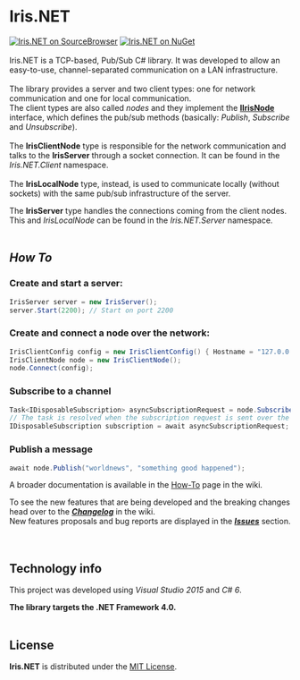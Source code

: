 # Iris.NET
[![Iris.NET on SourceBrowser](https://img.shields.io/badge/source-browser-2B9CC6.svg?style=flat-square)](http://sourcebrowser.io/Browse/tommasobertoni/Iris.NET)
[![Iris.NET on NuGet](https://img.shields.io/badge/nuget-v0.2.0-blue.svg?style=flat-square)](https://www.nuget.org/packages/Iris.NET/)
<br><br>
Iris.NET is a TCP-based, Pub/Sub C# library. It was developed to allow an easy-to-use, channel-separated communication on a LAN infrastructure.
<br><br>
The library provides a server and two client types: one for network communication and one for local communication.
<br>
The client types are also called *nodes* and they implement the [**IIrisNode**](/Iris.NET/Iris.NET.Common/Nodes/IIrisNode.cs) interface, which defines the pub/sub methods (basically: *Publish*, *Subscribe* and *Unsubscribe*).
<br><br>
The **IrisClientNode** type is responsible for the network communication and talks to the **IrisServer** through a socket connection. It can be found in the *Iris.NET.Client* namespace.
<br><br>
The **IrisLocalNode** type, instead, is used to communicate locally (without sockets) with the same pub/sub infrastructure of the server.

The **IrisServer** type handles the connections coming from the client nodes. This and *IrisLocalNode* can be found in the *Iris.NET.Server* namespace.
<br><br>
## *How To*
### Create and start a server:<br>
```csharp
IrisServer server = new IrisServer();
server.Start(2200); // Start on port 2200
```
### Create and connect a node over the network:<br>
```csharp
IrisClientConfig config = new IrisClientConfig() { Hostname = "127.0.0.1", Port = 2200 };
IrisClientNode node = new IrisClientNode();
node.Connect(config);
```
### Subscribe to a channel
```csharp
Task<IDisposableSubscription> asyncSubscriptionRequest = node.Subscribe("worldnews", MyContentHandler);
// The task is resolved when the subscription request is sent over the network stream
IDisposableSubscription subscription = await asyncSubscriptionRequest;
```
### Publish a message
```csharp
await node.Publish("worldnews", "something good happened");
```

A broader documentation is available in the [How-To](https://github.com/tommasobertoni/Iris.NET/wiki/How-To) page in the wiki.

To see the new features that are being developed and the breaking changes head over to the ***[Changelog](https://github.com/tommasobertoni/Iris.NET/wiki/Changelog)*** in the wiki.
<br>
New features proposals and bug reports are displayed in the ***[Issues](https://github.com/tommasobertoni/Iris.NET/issues)*** section.
<br><br><br>
## Technology info
This project was developed using *Visual Studio 2015* and *C# 6*.<br>

**The library targets the .NET Framework 4.0.**
<br><br>
## License
**Iris.NET** is distributed under the [MIT License](https://github.com/tommasobertoni/Iris.NET/blob/master/LICENCE).
